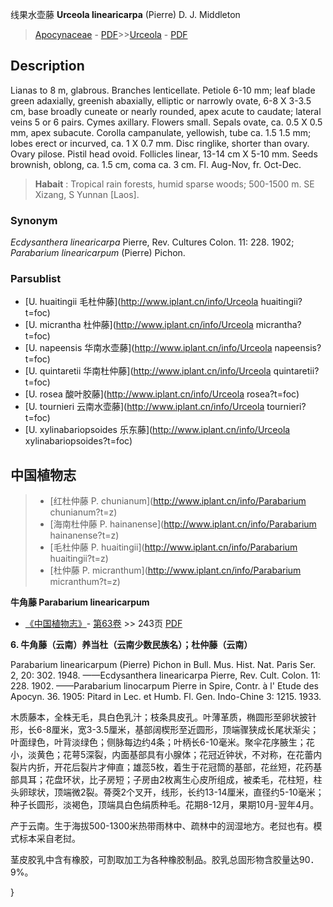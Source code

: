 线果水壶藤 **Urceola linearicarpa** (Pierre) D. J. Middleton

> [Apocynaceae](http://www.iplant.cn/info/Apocynaceae?t=foc) - [PDF](http://www.iplant.cn/foc/pdf/Apocynaceae.pdf)>>[Urceola](http://www.iplant.cn/info/Urceola?t=foc) - [PDF](http://www.iplant.cn/foc/pdf/Urceola.pdf)

## Description

Lianas to 8 m, glabrous. Branches lenticellate. Petiole 6-10 mm; leaf blade green adaxially, greenish abaxially, elliptic or narrowly ovate, 6-8 X 3-3.5 cm, base broadly cuneate or nearly rounded, apex acute to caudate; lateral veins 5 or 6 pairs. Cymes axillary. Flowers small. Sepals ovate, ca. 0.5 X 0.5 mm, apex subacute. Corolla campanulate, yellowish, tube ca. 1.5 1.5 mm; lobes erect or incurved, ca. 1 X 0.7 mm. Disc ringlike, shorter than ovary. Ovary pilose. Pistil head ovoid. Follicles linear, 13-14 cm X 5-10 mm. Seeds brownish, oblong, ca. 1.5 cm, coma ca. 3 cm. Fl. Aug-Nov, fr. Oct-Dec.

> **Habait** : 
> Tropical rain forests, humid sparse woods; 500-1500 m. SE Xizang, S Yunnan [Laos].

### Synonym
*Ecdysanthera linearicarpa* Pierre, Rev. Cultures Colon. 11: 228. 1902; *Parabarium linearicarpum* (Pierre) Pichon.

### Parsublist

* [U.  huaitingii  毛杜仲藤](http://www.iplant.cn/info/Urceola huaitingii?t=foc)
* [U.  micrantha  杜仲藤](http://www.iplant.cn/info/Urceola micrantha?t=foc)
* [U.  napeensis  华南水壶藤](http://www.iplant.cn/info/Urceola napeensis?t=foc)
* [U.  quintaretii  华南杜仲藤](http://www.iplant.cn/info/Urceola quintaretii?t=foc)
* [U.  rosea  酸叶胶藤](http://www.iplant.cn/info/Urceola rosea?t=foc)
* [U.  tournieri  云南水壶藤](http://www.iplant.cn/info/Urceola tournieri?t=foc)
* [U.  xylinabariopsoides  乐东藤](http://www.iplant.cn/info/Urceola xylinabariopsoides?t=foc)

## 中国植物志

> * [红杜仲藤  P.  chunianum](http://www.iplant.cn/info/Parabarium chunianum?t=z)
> * [海南杜仲藤  P.  hainanense](http://www.iplant.cn/info/Parabarium hainanense?t=z)
> * [毛杜仲藤  P.  huaitingii](http://www.iplant.cn/info/Parabarium huaitingii?t=z)
> * [杜仲藤  P.  micranthum](http://www.iplant.cn/info/Parabarium micranthum?t=z)

**牛角藤 Parabarium linearicarpum**

* [《中国植物志》](http://www.iplant.cn/frps)- [第63卷](http://www.iplant.cn/frps/vol/63) >> 243页 [PDF](http://www.iplant.cn/frps/pdf/63/243a.pdf)

**6. 牛角藤（云南）养当杜（云南少数民族名）；杜仲藤（云南）**

Parabarium linearicarpum (Pierre) Pichon in Bull. Mus. Hist. Nat. Paris Ser. 2, 20: 302. 1948. ——Ecdysanthera linearicarpa Pierre, Rev. Cult. Colon. 11: 228. 1902. ——Parabarium linocarpum Pierre in Spire, Contr. à l' Etude des Apocyn. 36. 1905: Pitard in Lec. et Humb. Fl. Gen. Indo-Chine 3: 1215. 1933.

木质藤本，全株无毛，具白色乳汁；枝条具皮孔。叶薄革质，椭圆形至卵状披针形，长6-8厘米，宽3-3.5厘米，基部阔楔形至近圆形，顶端骤狭成长尾状渐尖；叶面绿色，叶背淡绿色；侧脉每边约4条；叶柄长6-10毫米。聚伞花序腋生；花小，淡黄色；花萼5深裂，内面基部具有小腺体；花冠近钟状，不对称，在花蕾内裂片内折，开花后裂片才伸直；雄蕊5枚，着生于花冠筒的基部，花丝短，花药基部具耳；花盘环状，比子房短；子房由2枚离生心皮所组成，被柔毛，花柱短，柱头卵球状，顶端微2裂。蓇葖2个叉开，线形，长约13-14厘米，直径约5-10毫米；种子长圆形，淡褐色，顶端具白色绢质种毛。花期8-12月，果期10月-翌年4月。

产于云南。生于海拔500-1300米热带雨林中、疏林中的润湿地方。老挝也有。模式标本采自老挝。

茎皮胶乳中含有橡胶，可割取加工为各种橡胶制品。胶乳总固形物含胶量达90．9%。

}
